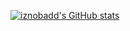 [![iznobadd's GitHub stats](https://github-readme-stats.vercel.app/api?username=iznobadd)](https://github.com/anuraghazra/github-readme-stats)
